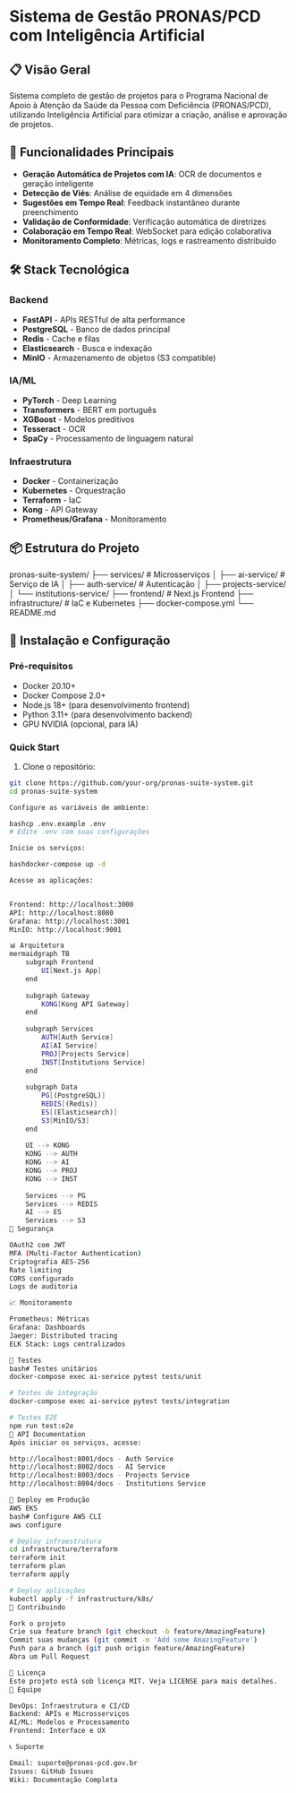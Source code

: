# Sistema de Gestão PRONAS/PCD com Inteligência Artificial

## 📋 Visão Geral

Sistema completo de gestão de projetos para o Programa Nacional de Apoio à Atenção da Saúde da Pessoa com Deficiência (PRONAS/PCD), utilizando Inteligência Artificial para otimizar a criação, análise e aprovação de projetos.

## 🚀 Funcionalidades Principais

- **Geração Automática de Projetos com IA**: OCR de documentos e geração inteligente
- **Detecção de Viés**: Análise de equidade em 4 dimensões
- **Sugestões em Tempo Real**: Feedback instantâneo durante preenchimento
- **Validação de Conformidade**: Verificação automática de diretrizes
- **Colaboração em Tempo Real**: WebSocket para edição colaborativa
- **Monitoramento Completo**: Métricas, logs e rastreamento distribuído

## 🛠️ Stack Tecnológica

### Backend
- **FastAPI** - APIs RESTful de alta performance
- **PostgreSQL** - Banco de dados principal
- **Redis** - Cache e filas
- **Elasticsearch** - Busca e indexação
- **MinIO** - Armazenamento de objetos (S3 compatible)

### IA/ML
- **PyTorch** - Deep Learning
- **Transformers** - BERT em português
- **XGBoost** - Modelos preditivos
- **Tesseract** - OCR
- **SpaCy** - Processamento de linguagem natural

### Infraestrutura
- **Docker** - Containerização
- **Kubernetes** - Orquestração
- **Terraform** - IaC
- **Kong** - API Gateway
- **Prometheus/Grafana** - Monitoramento

## 📦 Estrutura do Projeto
pronas-suite-system/
├── services/           # Microsserviços
│   ├── ai-service/    # Serviço de IA
│   ├── auth-service/  # Autenticação
│   ├── projects-service/
│   └── institutions-service/
├── frontend/          # Next.js Frontend
├── infrastructure/    # IaC e Kubernetes
├── docker-compose.yml
└── README.md

## 🔧 Instalação e Configuração

### Pré-requisitos

- Docker 20.10+
- Docker Compose 2.0+
- Node.js 18+ (para desenvolvimento frontend)
- Python 3.11+ (para desenvolvimento backend)
- GPU NVIDIA (opcional, para IA)

### Quick Start

1. Clone o repositório:
```bash
git clone https://github.com/your-org/pronas-suite-system.git
cd pronas-suite-system

Configure as variáveis de ambiente:

bashcp .env.example .env
# Edite .env com suas configurações

Inicie os serviços:

bashdocker-compose up -d

Acesse as aplicações:


Frontend: http://localhost:3000
API: http://localhost:8080
Grafana: http://localhost:3001
MinIO: http://localhost:9001

📊 Arquitetura
mermaidgraph TB
    subgraph Frontend
        UI[Next.js App]
    end
    
    subgraph Gateway
        KONG[Kong API Gateway]
    end
    
    subgraph Services
        AUTH[Auth Service]
        AI[AI Service]
        PROJ[Projects Service]
        INST[Institutions Service]
    end
    
    subgraph Data
        PG[(PostgreSQL)]
        REDIS[(Redis)]
        ES[(Elasticsearch)]
        S3[MinIO/S3]
    end
    
    UI --> KONG
    KONG --> AUTH
    KONG --> AI
    KONG --> PROJ
    KONG --> INST
    
    Services --> PG
    Services --> REDIS
    AI --> ES
    Services --> S3
🔐 Segurança

OAuth2 com JWT
MFA (Multi-Factor Authentication)
Criptografia AES-256
Rate limiting
CORS configurado
Logs de auditoria

📈 Monitoramento

Prometheus: Métricas
Grafana: Dashboards
Jaeger: Distributed tracing
ELK Stack: Logs centralizados

🧪 Testes
bash# Testes unitários
docker-compose exec ai-service pytest tests/unit

# Testes de integração
docker-compose exec ai-service pytest tests/integration

# Testes E2E
npm run test:e2e
📝 API Documentation
Após iniciar os serviços, acesse:

http://localhost:8001/docs - Auth Service
http://localhost:8002/docs - AI Service
http://localhost:8003/docs - Projects Service
http://localhost:8004/docs - Institutions Service

🚀 Deploy em Produção
AWS EKS
bash# Configure AWS CLI
aws configure

# Deploy infraestrutura
cd infrastructure/terraform
terraform init
terraform plan
terraform apply

# Deploy aplicações
kubectl apply -f infrastructure/k8s/
🤝 Contribuindo

Fork o projeto
Crie sua feature branch (git checkout -b feature/AmazingFeature)
Commit suas mudanças (git commit -m 'Add some AmazingFeature')
Push para a branch (git push origin feature/AmazingFeature)
Abra um Pull Request

📄 Licença
Este projeto está sob licença MIT. Veja LICENSE para mais detalhes.
👥 Equipe

DevOps: Infraestrutura e CI/CD
Backend: APIs e Microsserviços
AI/ML: Modelos e Processamento
Frontend: Interface e UX

📞 Suporte

Email: suporte@pronas-pcd.gov.br
Issues: GitHub Issues
Wiki: Documentação Completa
